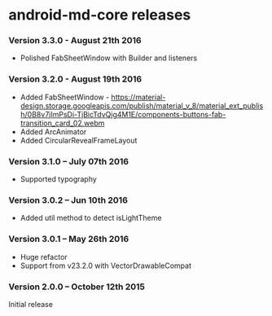 # android-md-core releases #

### Version 3.3.0 - August 21th 2016 ###

- Polished FabSheetWindow with Builder and listeners

### Version 3.2.0 - August 19th 2016 ###

- Added FabSheetWindow - https://material-design.storage.googleapis.com/publish/material_v_8/material_ext_publish/0B8v7jImPsDi-TjBicTdvQjg4M1E/components-buttons-fab-transition_card_02.webm
- Added ArcAnimator
- Added CircularRevealFrameLayout

### Version 3.1.0 – July 07th 2016 ###

- Supported typography


### Version 3.0.2 – Jun 10th 2016 ###

- Added util method to detect isLightTheme


### Version 3.0.1 – May 26th 2016 ###

- Huge refactor
- Support from v23.2.0 with VectorDrawableCompat


### Version 2.0.0 – October 12th 2015 ###

Initial release
